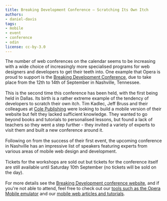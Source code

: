 ```yaml
---
title: Breaking Development Conference — Scratching Its Own Itch
authors:
- daniel-davis
tags:
- mobile
- event
- conference
- odin
license: cc-by-3.0
---
```

The number of web conferences on the calendar seems to be increasing with a wide choice of increasingly more specialised programs for web designers and developers to get their teeth into. One example that Opera is proud to support is the <a href="http://www.bdconf.com/" target="_blank">Breaking Development Conference</a>, due to take place from the 12th to 14th of September in Nashville, Tennessee.<br/><br/>This is the second time this conference has been held, with the first being held in Dallas. Its birth is a rather extreme example of the tendency of developers to scratch their own itch. Tim Kadlec, Jeff Bruss and their colleagues at <a href="http://colepublishing.com/" target="_blank">Cole Publishing</a> were looking to build a mobile version of their website but felt they lacked sufficient knowledge. They wanted to go beyond books and tutorials to personalised lessons, but found a lack of teachers so they went a step further - they invited a variety of experts to visit them and built a new conference around it.<br/><br/>Following on from the success of their first event, the upcoming conference in Nashville has an impressive list of speakers featuring experts from various areas of mobile web design and development.<br/><br/>Tickets for the workshops are sold out but tickets for the conference itself are still available until Saturday 10th September (no tickets will be sold on the day). <br/><br/>For more details see the <a href="http://www.bdconf.com/" target="_blank">Breaking Development conference website</a>, and if you&#39;re not able to attend, feel free to check out our <a href="http://www.opera.com/developer/tools/" target="_blank">tools such as the Opera Mobile emulator</a> and our <a href="https://dev.opera.com/articles/mobile/" target="_blank">mobile web articles and tutorials</a>.
